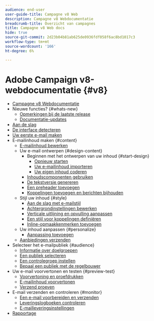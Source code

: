 ```yaml
---
audience: end-user
user-guide-title: Campagne v8 Web
description: Campagne v8 Webdocumentatie
breadcrumb-title: Overzicht van campagnes
title: Campagne v8 Web docs
hide: true
source-git-commit: 2d23b04b81ab625de0936fdf058f6ac8bd1017c3
workflow-type: tm+mt
source-wordcount: '166'
ht-degree: 6%

---
```



# Adobe Campaign v8-webdocumentatie {#v8}

+ [Campagne v8 Webdocumentatie](campaign-web-home.md)
+ Nieuwe functies? {#whats-new}
   + [Opmerkingen bij de laatste release](rn/release-notes.md)
   + [Documentatie-updates](rn/documentation-updates.md)
+ [Aan de slag](get-started/get-started.md)
+ [De interface detecteren](get-started/user-interface.md)
+ [Uw eerste e-mail maken](email/create-email.md)
+ E-mailinhoud maken {#content}
   + [E-mailinhoud bewerken](content/edit-content.md)
   + Uw e-mail ontwerpen {#design-content}
      + Beginnen met het ontwerpen van uw inhoud {#start-design}
         + [Opnieuw starten ](content/create-email-content.md)
         + [Uw e-mailinhoud importeren](content/existing-content.md)
         + [Uw eigen inhoud coderen](content/code-content.md)
      + [Inhoudscomponenten gebruiken](content/content-components.md)
      + [De tekstversie genereren](content/text-version-email.md)
      + [Een preheader toevoegen](content/preheader.md)
      + [Koppelingen toevoegen en berichten bijhouden](content/message-tracking.md)
   + Stijl uw inhoud {#style}
      + [Aan de slag met e-mailstijl](content/get-started-email-style.md)
      + [Achtergrondinstellingen bewerken](content/backgrounds.md)
      + [Verticale uitlijning en opvulling aanpassen](content/alignment-and-padding.md)
      + [Een stijl voor koppelingen definiëren](content/styling-links.md)
      + [Inline-opmaakkenmerken toevoegen](content/inline-styling.md)
   + Uw inhoud aanpassen {#personalize}
      + [Aanpassing toevoegen](personalization/personalize.md)
   + [Aanbiedingen verzenden](content/offers.md)
+ Selecteer het e-mailpubliek {#audience}
   + [Informatie over doelgroepen](audience/about-audiences.md)
   + [Een publiek selecteren](audience/add-audience.md)
   + [Een controlegroep instellen](audience/control-group.md)
   + [Bepaal een publiek met de regelbouwer](audience/segment-builder.md)
+ Uw e-mail voorvertonen en testen {#preview-test}
   + [Voorvertoning en proefdrukken](preview-test/preview-test.md)
   + [E-mailinhoud voorvertonen](preview-test/preview-content.md)
   + [Verzend proeven](preview-test/proofs.md)
+ E-mail verzenden en controleren {#monitor}
   + [Een e-mail voorbereiden en verzenden](monitor/prepare-send.md)
   + [Leveringslogboeken controleren](monitor/delivery-logs.md)
   + [E-mailleveringsinstellingen](advanced-settings/delivery-settings.md)
+ [Rapportage](reporting/reports.md)
